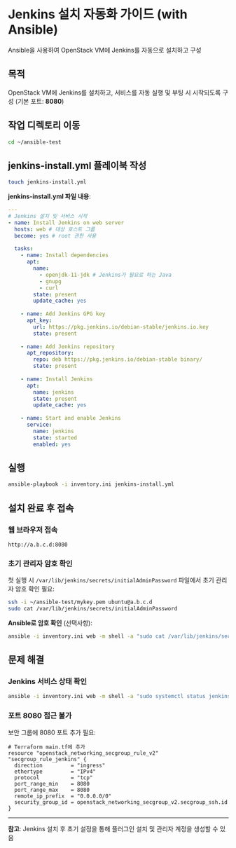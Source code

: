 # Jenkins 설치 자동화 가이드 (with Ansible)

Ansible을 사용하여 OpenStack VM에 Jenkins를 자동으로 설치하고 구성

## 목적

OpenStack VM에 Jenkins를 설치하고, 서비스를 자동 실행 및 부팅 시 시작되도록 구성 (기본 포트: **8080**)

## 작업 디렉토리 이동

```bash
cd ~/ansible-test
```

## jenkins-install.yml 플레이북 작성

```bash
touch jenkins-install.yml
```

**jenkins-install.yml 파일 내용**:

```yaml
---
# Jenkins 설치 및 서비스 시작
- name: Install Jenkins on web server
  hosts: web # 대상 호스트 그룹
  become: yes # root 권한 사용
  
  tasks:
    - name: Install dependencies
      apt:
        name:
          - openjdk-11-jdk # Jenkins가 필요로 하는 Java
          - gnupg
          - curl
        state: present
        update_cache: yes
        
    - name: Add Jenkins GPG key
      apt_key:
        url: https://pkg.jenkins.io/debian-stable/jenkins.io.key
        state: present
        
    - name: Add Jenkins repository
      apt_repository:
        repo: deb https://pkg.jenkins.io/debian-stable binary/
        state: present
        
    - name: Install Jenkins
      apt:
        name: jenkins
        state: present
        update_cache: yes
        
    - name: Start and enable Jenkins
      service:
        name: jenkins
        state: started
        enabled: yes
```

## 실행

```bash
ansible-playbook -i inventory.ini jenkins-install.yml
```

## 설치 완료 후 접속

### 웹 브라우저 접속

```
http://a.b.c.d:8080
```

### 초기 관리자 암호 확인

첫 실행 시 `/var/lib/jenkins/secrets/initialAdminPassword` 파일에서 초기 관리자 암호 확인 필요:

```bash
ssh -i ~/ansible-test/mykey.pem ubuntu@a.b.c.d
sudo cat /var/lib/jenkins/secrets/initialAdminPassword
```

**Ansible로 암호 확인** (선택사항):
```bash
ansible -i inventory.ini web -m shell -a "sudo cat /var/lib/jenkins/secrets/initialAdminPassword" --become
```

## 문제 해결

### Jenkins 서비스 상태 확인

```bash
ansible -i inventory.ini web -m shell -a "sudo systemctl status jenkins"
```

### 포트 8080 접근 불가

보안 그룹에 8080 포트 추가 필요:

```hcl
# Terraform main.tf에 추가
resource "openstack_networking_secgroup_rule_v2" "secgroup_rule_jenkins" {
  direction         = "ingress"
  ethertype         = "IPv4"
  protocol          = "tcp"
  port_range_min    = 8080
  port_range_max    = 8080
  remote_ip_prefix  = "0.0.0.0/0"
  security_group_id = openstack_networking_secgroup_v2.secgroup_ssh.id
}
```

---

**참고**: Jenkins 설치 후 초기 설정을 통해 플러그인 설치 및 관리자 계정을 생성할 수 있음
